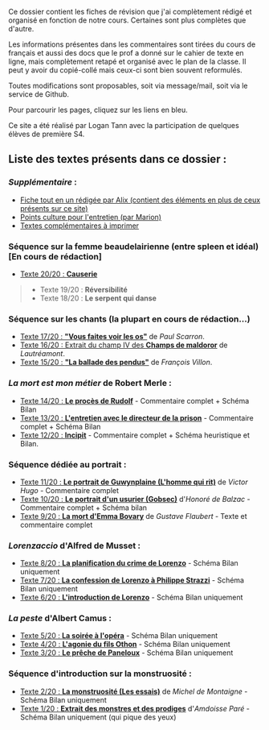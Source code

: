 Ce dossier contient les fiches de révision que j'ai complètement rédigé et organisé en fonction de notre cours. Certaines sont plus complètes que d'autre.

Les informations présentes dans les commentaires sont tirées du cours de français et aussi des docs que le prof a donné sur le cahier de texte en ligne, mais complètement retapé et organisé avec le plan de la classe. Il peut y avoir du copié-collé mais ceux-ci sont bien souvent reformulés.

Toutes modifications sont proposables, soit via message/mail, soit via le service de Github.

Pour parcourir les pages, cliquez sur les liens en bleu.



Ce site a été réalisé par Logan Tann avec la participation de quelques élèves de première S4.



## Liste des textes présents dans ce dossier : 

### *Supplémentaire* :

* [Fiche tout en un rédigée par Alix (contient des éléments en plus de ceux présents sur ce site)](https://docs.google.com/document/d/1vuFcUAQpijbgveyHbleFmPk7E1zsORSIzSC5htFnoDs/edit?usp=sharing)
* [Points culture pour l'entretien (par Marion)](textes/culture.md)
* [Textes complémentaires à imprimer](https://github.com/LoganTann/fr/tree/master/compl)

### Séquence sur la femme beaudelairienne (entre spleen et idéal) [En cours de rédaction]
* [Texte 20/20 : **Causerie**](textes/txt17.md)
> * Texte 19/20 : **Réversibilité**
> * Texte 18/20 : **Le serpent qui danse**

### Séquence sur les chants (la plupart en cours de rédaction...)
 * [Texte 17/20 : **"Vous faites voir les os"**](textes/txt17.md) de *Paul Scarron*.
 * [Texte 16/20 : Extrait du champ IV des **Champs de maldoror**](textes/txt16.md) de *Lautréamont*.
 * [Texte 15/20 : **"La ballade des pendus"**](textes/txt15.md) de *François Villon*.

### *La mort est mon métier* de Robert Merle :

*  [Texte 14/20 : **Le procès de Rudolf**](textes/txt14.md) - Commentaire complet + Schéma Bilan
*  [Texte 13/20 : **L'entretien avec le directeur de la prison**](textes/txt13.md) - Commentaire complet + Schéma Bilan
*  [Texte 12/20 : **Incipit**](textes/txt12.md) - Commentaire complet + Schéma heuristique et Bilan.

### Séquence dédiée au portrait :

* [Texte 11/20 : **Le portrait de Guwynplaine (L'homme qui rit)**](textes/txt11.md) de *Victor Hugo* - Commentaire complet
* [Texte 10/20 : **Le portrait d'un usurier (Gobsec)**](textes/txt10.md) d'*Honoré de Balzac* - Commentaire complet + Schéma bilan
* [Texte 9/20 : **La mort d'Emma Bovary**](textes/txt9.md) de *Gustave Flaubert* - Texte et commentaire complet

### *Lorenzaccio* d'Alfred de Musset : 

* [Texte 8/20 : **La planification du crime de Lorenzo**](textes/txt8.jpg) - Schéma Bilan uniquement
* [Texte 7/20 : **La confession de Lorenzo à Philippe Strazzi**](textes/txt7.jpg) - Schéma Bilan uniquement
* [Texte 6/20 : **L'introduction de Lorenzo**](textes/txt6.jpg) - Schéma Bilan uniquement

### *La peste* d'Albert Camus :

* [Texte 5/20 : **La soirée à l'opéra**](textes/txt5.jpg) - Schéma Bilan uniquement
* [Texte 4/20 : **L'agonie du fils Othon**](textes/txt4.jpg) - Schéma Bilan uniquement
* [Texte 3/20 : **Le prêche de Paneloux**](textes/txt3.jpg) - Schéma Bilan uniquement


### Séquence d'introduction sur la monstruosité : 

* [Texte 2/20 : **La monstruosité (Les essais)**](textes/txt2.jpg) de *Michel de Montaigne* - Schéma Bilan uniquement
* [Texte 1/20 : **Extrait des monstres et des prodiges**](textes/txt1.jpg) d'*Amdoisse Paré* - Schéma Bilan uniquement (qui pique des yeux)
